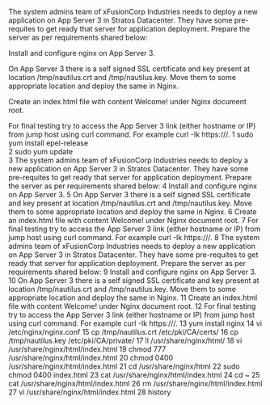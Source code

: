 The system admins team of xFusionCorp Industries needs to deploy a new application on App Server 3 in Stratos Datacenter. They have some pre-requites to get ready that server for application deployment. Prepare the server as per requirements shared below:



Install and configure nginx on App Server 3.

On App Server 3 there is a self signed SSL certificate and key present at location /tmp/nautilus.crt and /tmp/nautilus.key. Move them to some appropriate location and deploy the same in Nginx.

Create an index.html file with content Welcome! under Nginx document root.

For final testing try to access the App Server 3 link (either hostname or IP) from jump host using curl command. For example curl -Ik https://<app-server-ip>/.
 1  sudo yum install epel-release  
    2  sudo yum update  
    3  The system admins team of xFusionCorp Industries needs to deploy a new application on App Server 3 in Stratos Datacenter. They have some pre-requites to get ready that server for application deployment. Prepare the server as per requirements shared below:
    4  Install and configure nginx on App Server 3.
    5  On App Server 3 there is a self signed SSL certificate and key present at location /tmp/nautilus.crt and /tmp/nautilus.key. Move them to some appropriate location and deploy the same in Nginx.
    6  Create an index.html file with content Welcome! under Nginx document root.
    7  For final testing try to access the App Server 3 link (either hostname or IP) from jump host using curl command. For example curl -Ik https://<app-server-ip>/.
    8  The system admins team of xFusionCorp Industries needs to deploy a new application on App Server 3 in Stratos Datacenter. They have some pre-requites to get ready that server for application deployment. Prepare the server as per requirements shared below:
    9  Install and configure nginx on App Server 3.
   10  On App Server 3 there is a self signed SSL certificate and key present at location /tmp/nautilus.crt and /tmp/nautilus.key. Move them to some appropriate location and deploy the same in Nginx.
   11  Create an index.html file with content Welcome! under Nginx document root.
   12  For final testing try to access the App Server 3 link (either hostname or IP) from jump host using curl command. For example curl -Ik https://<app-server-ip>/.
   13  yum install nginx
   14  vi /etc/nginx/nginx.conf
   15  cp /tmp/nautilus.crt /etc/pki/CA/certs/
   16  cp /tmp/nautilus.key /etc/pki/CA/private/
   17  ll /usr/share/nginx/html/
   18  vi /usr/share/nginx/html/index.html
   19  chmod 777 /usr/share/nginx/html/index.html
   20  chmod 0400 /usr/share/nginx/html/index.html
   21  cd /usr/share/nginx/html
   22  sudo chmod 0400 index.html
   23  cat /usr/share/nginx/html/index.html
   24  cd ~
   25  cat /usr/share/nginx/html/index.html
   26  rm /usr/share/nginx/html/index.html
   27  vi /usr/share/nginx/html/index.html
   28  history
